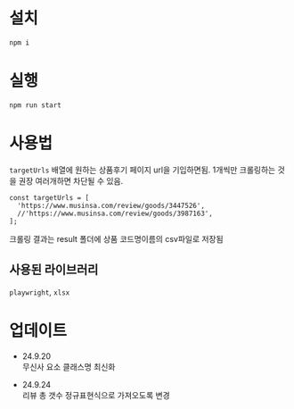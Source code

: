 # 설치

```
npm i
```

# 실행

```
npm run start
```

# 사용법

`targetUrls` 배열에 원하는 상품후기 페이지 url을 기입하면됨. 1개씩만 크롤링하는 것을 권장 여러개하면 차단될 수 있음.

```
const targetUrls = [
  'https://www.musinsa.com/review/goods/3447526',
  //'https://www.musinsa.com/review/goods/3987163',
];
```

크롤링 결과는 result 폴더에 상품 코드명이름의 csv파일로 저장됨

## 사용된 라이브러리

`playwright`, `xlsx`

# 업데이트

- 24.9.20  
  무신사 요소 클래스명 최신화

- 24.9.24  
  리뷰 총 갯수 정규표현식으로 가져오도록 변경
